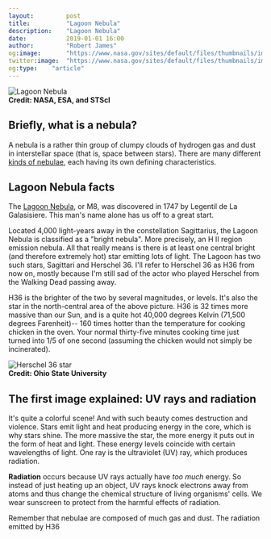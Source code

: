 ```yaml
---
layout:         post
title:          "Lagoon Nebula"
description:    "Lagoon Nebula"
date:           2019-01-01 16:00
author:         "Robert James"
og:image:       "https://www.nasa.gov/sites/default/files/thumbnails/image/stsci-h-p1821a-m-1699x20001a.png"
twitter:image:  "https://www.nasa.gov/sites/default/files/thumbnails/image/stsci-h-p1821a-m-1699x20001a.png"
og:type:    "article"
---
```


![Lagoon Nebula](https://www.nasa.gov/sites/default/files/thumbnails/image/stsci-h-p1821a-m-1699x20001a.png)  
**Credit: NASA, ESA, and STScI**
  
## Briefly, what is a nebula?

A nebula is a rather thin group of clumpy clouds of hydrogen gas and dust in interstellar space (that is, space between stars). There are many different [kinds of nebulae](http://astroa.physics.metu.edu.tr/twn/types.html), each having its own defining characteristics.

## Lagoon Nebula facts

The [Lagoon Nebula](https://www.nasa.gov/feature/goddard/2018/lagoon-nebula-visible-light-view), or M8, was discovered in 1747 by Legentil de La Galasisiere. This man's name alone has us off to a great start.  
  
Located 4,000 light-years away in the constellation Sagittarius, the Lagoon Nebula is classified as a "bright nebula". More precisely, an H II region emission nebula. All that really means is there is at least one central bright (and therefore extremely hot) star emitting lots of light. The Lagoon has two such stars, Sagittari and Herschel 36. I'll refer to Herschel 36 as H36 from now on, mostly because I'm still sad of the actor who played Herschel from the Walking Dead passing away.  
  
H36 is the brighter of the two by several magnitudes, or levels. It's also the star in the north-central area of the above picture. H36 is 32 times more massive than our Sun, and is a quite hot 40,000 degrees Kelvin (71,500 degrees Farenheit)-- 160 times hotter than the temperature for cooking chicken in the oven. Your normal thirty-five minutes cooking time just turned into 1/5 of one second (assuming the chicken would not simply be incinerated).  
  
![Herschel 36 star](https://kb.osu.edu/bitstream/handle/1811/52514/Slide4.GIF?sequence=12)  
**Credit: Ohio State University**

## The first image explained: UV rays and radiation

It's quite a colorful scene! And with such beauty comes destruction and violence. Stars emit light and heat producing energy in the core, which is why stars shine. The more massive the star, the more energy it puts out in the form of heat and light. These energy levels coincide with certain wavelengths of light. One ray is the ultraviolet (UV) ray, which produces radiation.  
  
**Radiation** occurs because UV rays actually have *too much* energy. So instead of just heating up an object, UV rays knock electrons away from atoms and thus change the chemical structure of living organisms' cells. We wear sunscreen to protect from the harmful effects of radiation.

Remember that nebulae are composed of much gas and dust. The radiation emitted by H36 
